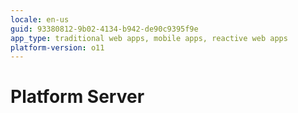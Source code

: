 ```yaml
---
locale: en-us
guid: 93380812-9b02-4134-b942-de90c9395f9e
app_type: traditional web apps, mobile apps, reactive web apps
platform-version: o11
---
```


<div class="hidden"><h1>Platform Server</h1></div> 

